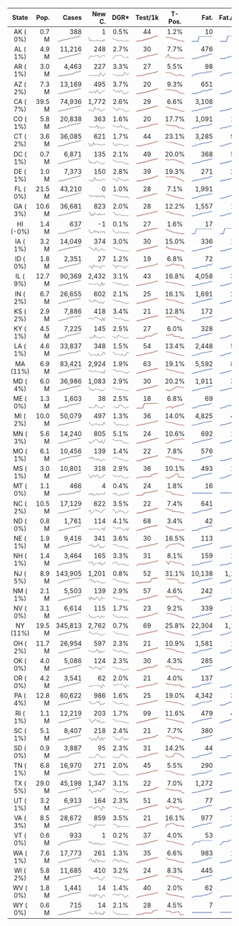 
<!-- Building Table Time:  2020-05-16T15:16:20.336386 -->


| State | Pop. | Cases | New C. | DGR* | Test/1k | T-Pos. | Fat. | Fat./1M  | CFR* |  GF* | GF-14day | Dbl.Days | CDD |  
| :---: | ---: | ---: | ---: | :---: | :---: | :---: | ---: | ---:  | :---: |  :---: | :---: | :---: | ---: |  
| AK ( 0%)  | 0.7 M  | 388 <br><img src="/assets/images/covid/sparklines/AK_img_positive_20200516_1589656580.png"> | 1 <br><img src="/assets/images/covid/sparklines/AK_img_positiveIncrease_20200516_1589656580.png"> | 0.5% <br><img src="/assets/images/covid/sparklines/AK_img_dgr_4_20200516_1589656580.png"> | 44 <br><img src="/assets/images/covid/sparklines/AK_img_total_test_per_1k_20200516_1589656580.png"> | 1.2% <br><img src="/assets/images/covid/sparklines/AK_img_test_positivity_20200516_1589656580.png"> | 10 <br><img src="/assets/images/covid/sparklines/AK_img_death_20200516_1589656580.png"> | 14 <br><img src="/assets/images/covid/sparklines/AK_img_death_20200516_1589656580.png">  | 2.6% <br><img src="/assets/images/covid/sparklines/AK_img_cfr_4_20200516_1589656581.png"> |  0.5 <br><img src="/assets/images/covid/sparklines/AK_img_gfac_4_20200516_1589656581.png"> | 14.4 <br><img src="/assets/images/covid/sparklines/AK_img_gfac_14sum_20200516_1589656581.png"> | 152 <br><img src="/assets/images/covid/sparklines/AK_img_doubling_days_20200516_1589656581.png"> | 14   |  
| AL ( 1%)  | 4.9 M  | 11,216 <br><img src="/assets/images/covid/sparklines/AL_img_positive_20200516_1589656581.png"> | 248 <br><img src="/assets/images/covid/sparklines/AL_img_positiveIncrease_20200516_1589656581.png"> | 2.7% <br><img src="/assets/images/covid/sparklines/AL_img_dgr_4_20200516_1589656582.png"> | 30 <br><img src="/assets/images/covid/sparklines/AL_img_total_test_per_1k_20200516_1589656582.png"> | 7.7% <br><img src="/assets/images/covid/sparklines/AL_img_test_positivity_20200516_1589656582.png"> | 476 <br><img src="/assets/images/covid/sparklines/AL_img_death_20200516_1589656582.png"> | 97 <br><img src="/assets/images/covid/sparklines/AL_img_death_20200516_1589656582.png">  | 4.2% <br><img src="/assets/images/covid/sparklines/AL_img_cfr_4_20200516_1589656583.png"> |  0.9 <br><img src="/assets/images/covid/sparklines/AL_img_gfac_4_20200516_1589656582.png"> | 15.2 <br><img src="/assets/images/covid/sparklines/AL_img_gfac_14sum_20200516_1589656582.png"> | 25 <br><img src="/assets/images/covid/sparklines/AL_img_doubling_days_20200516_1589656582.png"> | 1   |  
| AR ( 1%)  | 3.0 M  | 4,463 <br><img src="/assets/images/covid/sparklines/AR_img_positive_20200516_1589656583.png"> | 227 <br><img src="/assets/images/covid/sparklines/AR_img_positiveIncrease_20200516_1589656583.png"> | 3.3% <br><img src="/assets/images/covid/sparklines/AR_img_dgr_4_20200516_1589656583.png"> | 27 <br><img src="/assets/images/covid/sparklines/AR_img_total_test_per_1k_20200516_1589656583.png"> | 5.5% <br><img src="/assets/images/covid/sparklines/AR_img_test_positivity_20200516_1589656583.png"> | 98 <br><img src="/assets/images/covid/sparklines/AR_img_death_20200516_1589656583.png"> | 32 <br><img src="/assets/images/covid/sparklines/AR_img_death_20200516_1589656583.png">  | 2.3% <br><img src="/assets/images/covid/sparklines/AR_img_cfr_4_20200516_1589656584.png"> |  1.9 <br><img src="/assets/images/covid/sparklines/AR_img_gfac_4_20200516_1589656584.png"> | 13.0 <br><img src="/assets/images/covid/sparklines/AR_img_gfac_14sum_20200516_1589656584.png"> | 21 <br><img src="/assets/images/covid/sparklines/AR_img_doubling_days_20200516_1589656584.png"> | 0   |  
| AZ ( 2%)  | 7.3 M  | 13,169 <br><img src="/assets/images/covid/sparklines/AZ_img_positive_20200516_1589656584.png"> | 495 <br><img src="/assets/images/covid/sparklines/AZ_img_positiveIncrease_20200516_1589656585.png"> | 3.7% <br><img src="/assets/images/covid/sparklines/AZ_img_dgr_4_20200516_1589656585.png"> | 20 <br><img src="/assets/images/covid/sparklines/AZ_img_total_test_per_1k_20200516_1589656585.png"> | 9.3% <br><img src="/assets/images/covid/sparklines/AZ_img_test_positivity_20200516_1589656585.png"> | 651 <br><img src="/assets/images/covid/sparklines/AZ_img_death_20200516_1589656585.png"> | 89 <br><img src="/assets/images/covid/sparklines/AZ_img_death_20200516_1589656585.png">  | 4.9% <br><img src="/assets/images/covid/sparklines/AZ_img_cfr_4_20200516_1589656586.png"> |  1.1 <br><img src="/assets/images/covid/sparklines/AZ_img_gfac_4_20200516_1589656585.png"> | 15.9 <br><img src="/assets/images/covid/sparklines/AZ_img_gfac_14sum_20200516_1589656585.png"> | 19 <br><img src="/assets/images/covid/sparklines/AZ_img_doubling_days_20200516_1589656586.png"> | 1   |  
| CA ( 7%)  | 39.5 M  | 74,936 <br><img src="/assets/images/covid/sparklines/CA_img_positive_20200516_1589656586.png"> | 1,772 <br><img src="/assets/images/covid/sparklines/CA_img_positiveIncrease_20200516_1589656586.png"> | 2.6% <br><img src="/assets/images/covid/sparklines/CA_img_dgr_4_20200516_1589656586.png"> | 29 <br><img src="/assets/images/covid/sparklines/CA_img_total_test_per_1k_20200516_1589656586.png"> | 6.6% <br><img src="/assets/images/covid/sparklines/CA_img_test_positivity_20200516_1589656586.png"> | 3,108 <br><img src="/assets/images/covid/sparklines/CA_img_death_20200516_1589656587.png"> | 79 <br><img src="/assets/images/covid/sparklines/CA_img_death_20200516_1589656587.png">  | 4.1% <br><img src="/assets/images/covid/sparklines/CA_img_cfr_4_20200516_1589656587.png"> |  1.0 <br><img src="/assets/images/covid/sparklines/CA_img_gfac_4_20200516_1589656587.png"> | 14.8 <br><img src="/assets/images/covid/sparklines/CA_img_gfac_14sum_20200516_1589656587.png"> | 27 <br><img src="/assets/images/covid/sparklines/CA_img_doubling_days_20200516_1589656587.png"> | 1   |  
| CO ( 1%)  | 5.8 M  | 20,838 <br><img src="/assets/images/covid/sparklines/CO_img_positive_20200516_1589656587.png"> | 363 <br><img src="/assets/images/covid/sparklines/CO_img_positiveIncrease_20200516_1589656588.png"> | 1.6% <br><img src="/assets/images/covid/sparklines/CO_img_dgr_4_20200516_1589656588.png"> | 20 <br><img src="/assets/images/covid/sparklines/CO_img_total_test_per_1k_20200516_1589656588.png"> | 17.7% <br><img src="/assets/images/covid/sparklines/CO_img_test_positivity_20200516_1589656588.png"> | 1,091 <br><img src="/assets/images/covid/sparklines/CO_img_death_20200516_1589656588.png"> | 189 <br><img src="/assets/images/covid/sparklines/CO_img_death_20200516_1589656588.png">  | 5.1% <br><img src="/assets/images/covid/sparklines/CO_img_cfr_4_20200516_1589656589.png"> |  -0.5 <br><img src="/assets/images/covid/sparklines/CO_img_gfac_4_20200516_1589656588.png"> | 33.9 <br><img src="/assets/images/covid/sparklines/CO_img_gfac_14sum_20200516_1589656588.png"> | 43 <br><img src="/assets/images/covid/sparklines/CO_img_doubling_days_20200516_1589656589.png"> | 0   |  
| CT ( 2%)  | 3.6 M  | 36,085 <br><img src="/assets/images/covid/sparklines/CT_img_positive_20200516_1589656589.png"> | 621 <br><img src="/assets/images/covid/sparklines/CT_img_positiveIncrease_20200516_1589656589.png"> | 1.7% <br><img src="/assets/images/covid/sparklines/CT_img_dgr_4_20200516_1589656589.png"> | 44 <br><img src="/assets/images/covid/sparklines/CT_img_total_test_per_1k_20200516_1589656590.png"> | 23.1% <br><img src="/assets/images/covid/sparklines/CT_img_test_positivity_20200516_1589656590.png"> | 3,285 <br><img src="/assets/images/covid/sparklines/CT_img_death_20200516_1589656590.png"> | 921 <br><img src="/assets/images/covid/sparklines/CT_img_death_20200516_1589656590.png">  | 9.0% <br><img src="/assets/images/covid/sparklines/CT_img_cfr_4_20200516_1589656591.png"> |  1.1 <br><img src="/assets/images/covid/sparklines/CT_img_gfac_4_20200516_1589656590.png"> | 12.4 <br><img src="/assets/images/covid/sparklines/CT_img_gfac_14sum_20200516_1589656590.png"> | 42 <br><img src="/assets/images/covid/sparklines/CT_img_doubling_days_20200516_1589656590.png"> | 0   |  
| DC ( 1%)  | 0.7 M  | 6,871 <br><img src="/assets/images/covid/sparklines/DC_img_positive_20200516_1589656591.png"> | 135 <br><img src="/assets/images/covid/sparklines/DC_img_positiveIncrease_20200516_1589656591.png"> | 2.1% <br><img src="/assets/images/covid/sparklines/DC_img_dgr_4_20200516_1589656591.png"> | 49 <br><img src="/assets/images/covid/sparklines/DC_img_total_test_per_1k_20200516_1589656591.png"> | 20.0% <br><img src="/assets/images/covid/sparklines/DC_img_test_positivity_20200516_1589656591.png"> | 368 <br><img src="/assets/images/covid/sparklines/DC_img_death_20200516_1589656591.png"> | 521 <br><img src="/assets/images/covid/sparklines/DC_img_death_20200516_1589656591.png">  | 5.3% <br><img src="/assets/images/covid/sparklines/DC_img_cfr_4_20200516_1589656592.png"> |  1.1 <br><img src="/assets/images/covid/sparklines/DC_img_gfac_4_20200516_1589656591.png"> | 14.6 <br><img src="/assets/images/covid/sparklines/DC_img_gfac_14sum_20200516_1589656592.png"> | 34 <br><img src="/assets/images/covid/sparklines/DC_img_doubling_days_20200516_1589656592.png"> | 1   |  
| DE ( 1%)  | 1.0 M  | 7,373 <br><img src="/assets/images/covid/sparklines/DE_img_positive_20200516_1589656592.png"> | 150 <br><img src="/assets/images/covid/sparklines/DE_img_positiveIncrease_20200516_1589656592.png"> | 2.8% <br><img src="/assets/images/covid/sparklines/DE_img_dgr_4_20200516_1589656592.png"> | 39 <br><img src="/assets/images/covid/sparklines/DE_img_total_test_per_1k_20200516_1589656593.png"> | 19.3% <br><img src="/assets/images/covid/sparklines/DE_img_test_positivity_20200516_1589656593.png"> | 271 <br><img src="/assets/images/covid/sparklines/DE_img_death_20200516_1589656593.png"> | 278 <br><img src="/assets/images/covid/sparklines/DE_img_death_20200516_1589656593.png">  | 3.6% <br><img src="/assets/images/covid/sparklines/DE_img_cfr_4_20200516_1589656594.png"> |  1.0 <br><img src="/assets/images/covid/sparklines/DE_img_gfac_4_20200516_1589656593.png"> | 18.2 <br><img src="/assets/images/covid/sparklines/DE_img_gfac_14sum_20200516_1589656593.png"> | 25 <br><img src="/assets/images/covid/sparklines/DE_img_doubling_days_20200516_1589656593.png"> | 1   |  
| FL ( 0%)  | 21.5 M  | 43,210 <br><img src="/assets/images/covid/sparklines/FL_img_positive_20200516_1589656594.png"> | 0 <br><img src="/assets/images/covid/sparklines/FL_img_positiveIncrease_20200516_1589656594.png"> | 1.0% <br><img src="/assets/images/covid/sparklines/FL_img_dgr_4_20200516_1589656594.png"> | 28 <br><img src="/assets/images/covid/sparklines/FL_img_total_test_per_1k_20200516_1589656594.png"> | 7.1% <br><img src="/assets/images/covid/sparklines/FL_img_test_positivity_20200516_1589656594.png"> | 1,991 <br><img src="/assets/images/covid/sparklines/FL_img_death_20200516_1589656594.png"> | 93 <br><img src="/assets/images/covid/sparklines/FL_img_death_20200516_1589656594.png">  | 4.5% <br><img src="/assets/images/covid/sparklines/FL_img_cfr_4_20200516_1589656595.png"> |  0.8 <br><img src="/assets/images/covid/sparklines/FL_img_gfac_4_20200516_1589656594.png"> | 15.7 <br><img src="/assets/images/covid/sparklines/FL_img_gfac_14sum_20200516_1589656595.png"> | 70 <br><img src="/assets/images/covid/sparklines/FL_img_doubling_days_20200516_1589656595.png"> | 1   |  
| GA ( 3%)  | 10.6 M  | 36,681 <br><img src="/assets/images/covid/sparklines/GA_img_positive_20200516_1589656595.png"> | 823 <br><img src="/assets/images/covid/sparklines/GA_img_positiveIncrease_20200516_1589656595.png"> | 2.0% <br><img src="/assets/images/covid/sparklines/GA_img_dgr_4_20200516_1589656595.png"> | 28 <br><img src="/assets/images/covid/sparklines/GA_img_total_test_per_1k_20200516_1589656596.png"> | 12.2% <br><img src="/assets/images/covid/sparklines/GA_img_test_positivity_20200516_1589656596.png"> | 1,557 <br><img src="/assets/images/covid/sparklines/GA_img_death_20200516_1589656596.png"> | 147 <br><img src="/assets/images/covid/sparklines/GA_img_death_20200516_1589656596.png">  | 4.2% <br><img src="/assets/images/covid/sparklines/GA_img_cfr_4_20200516_1589656597.png"> |  1.2 <br><img src="/assets/images/covid/sparklines/GA_img_gfac_4_20200516_1589656596.png"> | 17.0 <br><img src="/assets/images/covid/sparklines/GA_img_gfac_14sum_20200516_1589656596.png"> | 35 <br><img src="/assets/images/covid/sparklines/GA_img_doubling_days_20200516_1589656596.png"> | 0   |  
| HI (-0%)  | 1.4 M  | 637 <br><img src="/assets/images/covid/sparklines/HI_img_positive_20200516_1589656597.png"> | -1 <br><img src="/assets/images/covid/sparklines/HI_img_positiveIncrease_20200516_1589656597.png"> | 0.1% <br><img src="/assets/images/covid/sparklines/HI_img_dgr_4_20200516_1589656597.png"> | 27 <br><img src="/assets/images/covid/sparklines/HI_img_total_test_per_1k_20200516_1589656597.png"> | 1.6% <br><img src="/assets/images/covid/sparklines/HI_img_test_positivity_20200516_1589656597.png"> | 17 <br><img src="/assets/images/covid/sparklines/HI_img_death_20200516_1589656597.png"> | 12 <br><img src="/assets/images/covid/sparklines/HI_img_death_20200516_1589656597.png">  | 2.7% <br><img src="/assets/images/covid/sparklines/HI_img_cfr_4_20200516_1589656598.png"> |  0.9 <br><img src="/assets/images/covid/sparklines/HI_img_gfac_4_20200516_1589656598.png"> | 17.2 <br><img src="/assets/images/covid/sparklines/HI_img_gfac_14sum_20200516_1589656598.png"> | 537 <br><img src="/assets/images/covid/sparklines/HI_img_doubling_days_20200516_1589656598.png"> | 22   |  
| IA ( 1%)  | 3.2 M  | 14,049 <br><img src="/assets/images/covid/sparklines/IA_img_positive_20200516_1589656598.png"> | 374 <br><img src="/assets/images/covid/sparklines/IA_img_positiveIncrease_20200516_1589656598.png"> | 3.0% <br><img src="/assets/images/covid/sparklines/IA_img_dgr_4_20200516_1589656599.png"> | 30 <br><img src="/assets/images/covid/sparklines/IA_img_total_test_per_1k_20200516_1589656599.png"> | 15.0% <br><img src="/assets/images/covid/sparklines/IA_img_test_positivity_20200516_1589656599.png"> | 336 <br><img src="/assets/images/covid/sparklines/IA_img_death_20200516_1589656599.png"> | 106 <br><img src="/assets/images/covid/sparklines/IA_img_death_20200516_1589656599.png">  | 2.3% <br><img src="/assets/images/covid/sparklines/IA_img_cfr_4_20200516_1589656600.png"> |  1.0 <br><img src="/assets/images/covid/sparklines/IA_img_gfac_4_20200516_1589656599.png"> | 15.2 <br><img src="/assets/images/covid/sparklines/IA_img_gfac_14sum_20200516_1589656599.png"> | 23 <br><img src="/assets/images/covid/sparklines/IA_img_doubling_days_20200516_1589656599.png"> | 1   |  
| ID ( 0%)  | 1.8 M  | 2,351 <br><img src="/assets/images/covid/sparklines/ID_img_positive_20200516_1589656600.png"> | 27 <br><img src="/assets/images/covid/sparklines/ID_img_positiveIncrease_20200516_1589656600.png"> | 1.2% <br><img src="/assets/images/covid/sparklines/ID_img_dgr_4_20200516_1589656600.png"> | 19 <br><img src="/assets/images/covid/sparklines/ID_img_total_test_per_1k_20200516_1589656600.png"> | 6.8% <br><img src="/assets/images/covid/sparklines/ID_img_test_positivity_20200516_1589656600.png"> | 72 <br><img src="/assets/images/covid/sparklines/ID_img_death_20200516_1589656600.png"> | 40 <br><img src="/assets/images/covid/sparklines/ID_img_death_20200516_1589656600.png">  | 3.0% <br><img src="/assets/images/covid/sparklines/ID_img_cfr_4_20200516_1589656601.png"> |  0.9 <br><img src="/assets/images/covid/sparklines/ID_img_gfac_4_20200516_1589656601.png"> | 11.6 <br><img src="/assets/images/covid/sparklines/ID_img_gfac_14sum_20200516_1589656601.png"> | 57 <br><img src="/assets/images/covid/sparklines/ID_img_doubling_days_20200516_1589656601.png"> | 2   |  
| IL ( 9%)  | 12.7 M  | 90,369 <br><img src="/assets/images/covid/sparklines/IL_img_positive_20200516_1589656602.png"> | 2,432 <br><img src="/assets/images/covid/sparklines/IL_img_positiveIncrease_20200516_1589656602.png"> | 3.1% <br><img src="/assets/images/covid/sparklines/IL_img_dgr_4_20200516_1589656602.png"> | 43 <br><img src="/assets/images/covid/sparklines/IL_img_total_test_per_1k_20200516_1589656602.png"> | 16.8% <br><img src="/assets/images/covid/sparklines/IL_img_test_positivity_20200516_1589656602.png"> | 4,058 <br><img src="/assets/images/covid/sparklines/IL_img_death_20200516_1589656602.png"> | 320 <br><img src="/assets/images/covid/sparklines/IL_img_death_20200516_1589656602.png">  | 4.5% <br><img src="/assets/images/covid/sparklines/IL_img_cfr_4_20200516_1589656603.png"> |  1.2 <br><img src="/assets/images/covid/sparklines/IL_img_gfac_4_20200516_1589656602.png"> | 15.5 <br><img src="/assets/images/covid/sparklines/IL_img_gfac_14sum_20200516_1589656603.png"> | 23 <br><img src="/assets/images/covid/sparklines/IL_img_doubling_days_20200516_1589656603.png"> | 1   |  
| IN ( 2%)  | 6.7 M  | 26,655 <br><img src="/assets/images/covid/sparklines/IN_img_positive_20200516_1589656603.png"> | 602 <br><img src="/assets/images/covid/sparklines/IN_img_positiveIncrease_20200516_1589656603.png"> | 2.1% <br><img src="/assets/images/covid/sparklines/IN_img_dgr_4_20200516_1589656603.png"> | 25 <br><img src="/assets/images/covid/sparklines/IN_img_total_test_per_1k_20200516_1589656603.png"> | 16.1% <br><img src="/assets/images/covid/sparklines/IN_img_test_positivity_20200516_1589656604.png"> | 1,691 <br><img src="/assets/images/covid/sparklines/IN_img_death_20200516_1589656604.png"> | 251 <br><img src="/assets/images/covid/sparklines/IN_img_death_20200516_1589656604.png">  | 6.3% <br><img src="/assets/images/covid/sparklines/IN_img_cfr_4_20200516_1589656604.png"> |  1.1 <br><img src="/assets/images/covid/sparklines/IN_img_gfac_4_20200516_1589656604.png"> | 14.2 <br><img src="/assets/images/covid/sparklines/IN_img_gfac_14sum_20200516_1589656604.png"> | 32 <br><img src="/assets/images/covid/sparklines/IN_img_doubling_days_20200516_1589656604.png"> | 0   |  
| KS ( 2%)  | 2.9 M  | 7,886 <br><img src="/assets/images/covid/sparklines/KS_img_positive_20200516_1589656604.png"> | 418 <br><img src="/assets/images/covid/sparklines/KS_img_positiveIncrease_20200516_1589656605.png"> | 3.4% <br><img src="/assets/images/covid/sparklines/KS_img_dgr_4_20200516_1589656605.png"> | 21 <br><img src="/assets/images/covid/sparklines/KS_img_total_test_per_1k_20200516_1589656605.png"> | 12.8% <br><img src="/assets/images/covid/sparklines/KS_img_test_positivity_20200516_1589656605.png"> | 172 <br><img src="/assets/images/covid/sparklines/KS_img_death_20200516_1589656605.png"> | 59 <br><img src="/assets/images/covid/sparklines/KS_img_death_20200516_1589656605.png">  | 2.2% <br><img src="/assets/images/covid/sparklines/KS_img_cfr_4_20200516_1589656606.png"> |  0.2 <br><img src="/assets/images/covid/sparklines/KS_img_gfac_4_20200516_1589656605.png"> | 12.0 <br><img src="/assets/images/covid/sparklines/KS_img_gfac_14sum_20200516_1589656605.png"> | 20 <br><img src="/assets/images/covid/sparklines/KS_img_doubling_days_20200516_1589656605.png"> | 0   |  
| KY ( 1%)  | 4.5 M  | 7,225 <br><img src="/assets/images/covid/sparklines/KY_img_positive_20200516_1589656606.png"> | 145 <br><img src="/assets/images/covid/sparklines/KY_img_positiveIncrease_20200516_1589656606.png"> | 2.5% <br><img src="/assets/images/covid/sparklines/KY_img_dgr_4_20200516_1589656606.png"> | 27 <br><img src="/assets/images/covid/sparklines/KY_img_total_test_per_1k_20200516_1589656606.png"> | 6.0% <br><img src="/assets/images/covid/sparklines/KY_img_test_positivity_20200516_1589656606.png"> | 328 <br><img src="/assets/images/covid/sparklines/KY_img_death_20200516_1589656606.png"> | 73 <br><img src="/assets/images/covid/sparklines/KY_img_death_20200516_1589656606.png">  | 4.6% <br><img src="/assets/images/covid/sparklines/KY_img_cfr_4_20200516_1589656607.png"> |  0.8 <br><img src="/assets/images/covid/sparklines/KY_img_gfac_4_20200516_1589656607.png"> | 15.3 <br><img src="/assets/images/covid/sparklines/KY_img_gfac_14sum_20200516_1589656607.png"> | 27 <br><img src="/assets/images/covid/sparklines/KY_img_doubling_days_20200516_1589656607.png"> | 1   |  
| LA ( 1%)  | 4.6 M  | 33,837 <br><img src="/assets/images/covid/sparklines/LA_img_positive_20200516_1589656607.png"> | 348 <br><img src="/assets/images/covid/sparklines/LA_img_positiveIncrease_20200516_1589656607.png"> | 1.5% <br><img src="/assets/images/covid/sparklines/LA_img_dgr_4_20200516_1589656608.png"> | 54 <br><img src="/assets/images/covid/sparklines/LA_img_total_test_per_1k_20200516_1589656608.png"> | 13.4% <br><img src="/assets/images/covid/sparklines/LA_img_test_positivity_20200516_1589656608.png"> | 2,448 <br><img src="/assets/images/covid/sparklines/LA_img_death_20200516_1589656608.png"> | 527 <br><img src="/assets/images/covid/sparklines/LA_img_death_20200516_1589656608.png">  | 7.2% <br><img src="/assets/images/covid/sparklines/LA_img_cfr_4_20200516_1589656609.png"> |  1.1 <br><img src="/assets/images/covid/sparklines/LA_img_gfac_4_20200516_1589656608.png"> | 16.7 <br><img src="/assets/images/covid/sparklines/LA_img_gfac_14sum_20200516_1589656608.png"> | 47 <br><img src="/assets/images/covid/sparklines/LA_img_doubling_days_20200516_1589656608.png"> | 1   |  
| MA (11%)  | 6.9 M  | 83,421 <br><img src="/assets/images/covid/sparklines/MA_img_positive_20200516_1589656609.png"> | 2,924 <br><img src="/assets/images/covid/sparklines/MA_img_positiveIncrease_20200516_1589656609.png"> | 1.9% <br><img src="/assets/images/covid/sparklines/MA_img_dgr_4_20200516_1589656609.png"> | 63 <br><img src="/assets/images/covid/sparklines/MA_img_total_test_per_1k_20200516_1589656609.png"> | 19.1% <br><img src="/assets/images/covid/sparklines/MA_img_test_positivity_20200516_1589656609.png"> | 5,592 <br><img src="/assets/images/covid/sparklines/MA_img_death_20200516_1589656609.png"> | 805 <br><img src="/assets/images/covid/sparklines/MA_img_death_20200516_1589656609.png">  | 6.6% <br><img src="/assets/images/covid/sparklines/MA_img_cfr_4_20200516_1589656610.png"> |  0.7 <br><img src="/assets/images/covid/sparklines/MA_img_gfac_4_20200516_1589656610.png"> | 13.1 <br><img src="/assets/images/covid/sparklines/MA_img_gfac_14sum_20200516_1589656610.png"> | 36 <br><img src="/assets/images/covid/sparklines/MA_img_doubling_days_20200516_1589656610.png"> | 0   |  
| MD ( 4%)  | 6.0 M  | 36,986 <br><img src="/assets/images/covid/sparklines/MD_img_positive_20200516_1589656610.png"> | 1,083 <br><img src="/assets/images/covid/sparklines/MD_img_positiveIncrease_20200516_1589656610.png"> | 2.9% <br><img src="/assets/images/covid/sparklines/MD_img_dgr_4_20200516_1589656611.png"> | 30 <br><img src="/assets/images/covid/sparklines/MD_img_total_test_per_1k_20200516_1589656611.png"> | 20.2% <br><img src="/assets/images/covid/sparklines/MD_img_test_positivity_20200516_1589656611.png"> | 1,911 <br><img src="/assets/images/covid/sparklines/MD_img_death_20200516_1589656611.png"> | 316 <br><img src="/assets/images/covid/sparklines/MD_img_death_20200516_1589656611.png">  | 5.2% <br><img src="/assets/images/covid/sparklines/MD_img_cfr_4_20200516_1589656612.png"> |  1.1 <br><img src="/assets/images/covid/sparklines/MD_img_gfac_4_20200516_1589656611.png"> | 14.4 <br><img src="/assets/images/covid/sparklines/MD_img_gfac_14sum_20200516_1589656611.png"> | 24 <br><img src="/assets/images/covid/sparklines/MD_img_doubling_days_20200516_1589656611.png"> | 1   |  
| ME ( 0%)  | 1.3 M  | 1,603 <br><img src="/assets/images/covid/sparklines/ME_img_positive_20200516_1589656612.png"> | 38 <br><img src="/assets/images/covid/sparklines/ME_img_positiveIncrease_20200516_1589656612.png"> | 2.5% <br><img src="/assets/images/covid/sparklines/ME_img_dgr_4_20200516_1589656612.png"> | 18 <br><img src="/assets/images/covid/sparklines/ME_img_total_test_per_1k_20200516_1589656612.png"> | 6.8% <br><img src="/assets/images/covid/sparklines/ME_img_test_positivity_20200516_1589656612.png"> | 69 <br><img src="/assets/images/covid/sparklines/ME_img_death_20200516_1589656612.png"> | 51 <br><img src="/assets/images/covid/sparklines/ME_img_death_20200516_1589656612.png">  | 4.4% <br><img src="/assets/images/covid/sparklines/ME_img_cfr_4_20200516_1589656613.png"> |  1.2 <br><img src="/assets/images/covid/sparklines/ME_img_gfac_4_20200516_1589656612.png"> | 16.4 <br><img src="/assets/images/covid/sparklines/ME_img_gfac_14sum_20200516_1589656613.png"> | 27 <br><img src="/assets/images/covid/sparklines/ME_img_doubling_days_20200516_1589656613.png"> | 1   |  
| MI ( 2%)  | 10.0 M  | 50,079 <br><img src="/assets/images/covid/sparklines/MI_img_positive_20200516_1589656613.png"> | 497 <br><img src="/assets/images/covid/sparklines/MI_img_positiveIncrease_20200516_1589656613.png"> | 1.3% <br><img src="/assets/images/covid/sparklines/MI_img_dgr_4_20200516_1589656613.png"> | 36 <br><img src="/assets/images/covid/sparklines/MI_img_total_test_per_1k_20200516_1589656614.png"> | 14.0% <br><img src="/assets/images/covid/sparklines/MI_img_test_positivity_20200516_1589656614.png"> | 4,825 <br><img src="/assets/images/covid/sparklines/MI_img_death_20200516_1589656614.png"> | 483 <br><img src="/assets/images/covid/sparklines/MI_img_death_20200516_1589656614.png">  | 9.7% <br><img src="/assets/images/covid/sparklines/MI_img_cfr_4_20200516_1589656614.png"> |  1.3 <br><img src="/assets/images/covid/sparklines/MI_img_gfac_4_20200516_1589656614.png"> | 15.5 <br><img src="/assets/images/covid/sparklines/MI_img_gfac_14sum_20200516_1589656614.png"> | 53 <br><img src="/assets/images/covid/sparklines/MI_img_doubling_days_20200516_1589656614.png"> | 1   |  
| MN ( 3%)  | 5.6 M  | 14,240 <br><img src="/assets/images/covid/sparklines/MN_img_positive_20200516_1589656615.png"> | 805 <br><img src="/assets/images/covid/sparklines/MN_img_positiveIncrease_20200516_1589656615.png"> | 5.1% <br><img src="/assets/images/covid/sparklines/MN_img_dgr_4_20200516_1589656615.png"> | 24 <br><img src="/assets/images/covid/sparklines/MN_img_total_test_per_1k_20200516_1589656615.png"> | 10.6% <br><img src="/assets/images/covid/sparklines/MN_img_test_positivity_20200516_1589656615.png"> | 692 <br><img src="/assets/images/covid/sparklines/MN_img_death_20200516_1589656615.png"> | 123 <br><img src="/assets/images/covid/sparklines/MN_img_death_20200516_1589656615.png">  | 4.9% <br><img src="/assets/images/covid/sparklines/MN_img_cfr_4_20200516_1589656616.png"> |  1.2 <br><img src="/assets/images/covid/sparklines/MN_img_gfac_4_20200516_1589656615.png"> | 14.7 <br><img src="/assets/images/covid/sparklines/MN_img_gfac_14sum_20200516_1589656616.png"> | 14 <br><img src="/assets/images/covid/sparklines/MN_img_doubling_days_20200516_1589656616.png"> | 0   |  
| MO ( 1%)  | 6.1 M  | 10,456 <br><img src="/assets/images/covid/sparklines/MO_img_positive_20200516_1589656616.png"> | 139 <br><img src="/assets/images/covid/sparklines/MO_img_positiveIncrease_20200516_1589656617.png"> | 1.4% <br><img src="/assets/images/covid/sparklines/MO_img_dgr_4_20200516_1589656617.png"> | 22 <br><img src="/assets/images/covid/sparklines/MO_img_total_test_per_1k_20200516_1589656617.png"> | 7.8% <br><img src="/assets/images/covid/sparklines/MO_img_test_positivity_20200516_1589656617.png"> | 576 <br><img src="/assets/images/covid/sparklines/MO_img_death_20200516_1589656617.png"> | 94 <br><img src="/assets/images/covid/sparklines/MO_img_death_20200516_1589656617.png">  | 5.4% <br><img src="/assets/images/covid/sparklines/MO_img_cfr_4_20200516_1589656618.png"> |  1.1 <br><img src="/assets/images/covid/sparklines/MO_img_gfac_4_20200516_1589656617.png"> | 14.9 <br><img src="/assets/images/covid/sparklines/MO_img_gfac_14sum_20200516_1589656618.png"> | 49 <br><img src="/assets/images/covid/sparklines/MO_img_doubling_days_20200516_1589656618.png"> | 1   |  
| MS ( 1%)  | 3.0 M  | 10,801 <br><img src="/assets/images/covid/sparklines/MS_img_positive_20200516_1589656618.png"> | 318 <br><img src="/assets/images/covid/sparklines/MS_img_positiveIncrease_20200516_1589656618.png"> | 2.9% <br><img src="/assets/images/covid/sparklines/MS_img_dgr_4_20200516_1589656618.png"> | 36 <br><img src="/assets/images/covid/sparklines/MS_img_total_test_per_1k_20200516_1589656618.png"> | 10.1% <br><img src="/assets/images/covid/sparklines/MS_img_test_positivity_20200516_1589656619.png"> | 493 <br><img src="/assets/images/covid/sparklines/MS_img_death_20200516_1589656619.png"> | 166 <br><img src="/assets/images/covid/sparklines/MS_img_death_20200516_1589656619.png">  | 4.6% <br><img src="/assets/images/covid/sparklines/MS_img_cfr_4_20200516_1589656619.png"> |  1.2 <br><img src="/assets/images/covid/sparklines/MS_img_gfac_4_20200516_1589656619.png"> | 16.2 <br><img src="/assets/images/covid/sparklines/MS_img_gfac_14sum_20200516_1589656619.png"> | 24 <br><img src="/assets/images/covid/sparklines/MS_img_doubling_days_20200516_1589656619.png"> | 1   |  
| MT ( 0%)  | 1.1 M  | 466 <br><img src="/assets/images/covid/sparklines/MT_img_positive_20200516_1589656619.png"> | 4 <br><img src="/assets/images/covid/sparklines/MT_img_positiveIncrease_20200516_1589656620.png"> | 0.4% <br><img src="/assets/images/covid/sparklines/MT_img_dgr_4_20200516_1589656620.png"> | 24 <br><img src="/assets/images/covid/sparklines/MT_img_total_test_per_1k_20200516_1589656620.png"> | 1.8% <br><img src="/assets/images/covid/sparklines/MT_img_test_positivity_20200516_1589656620.png"> | 16 <br><img src="/assets/images/covid/sparklines/MT_img_death_20200516_1589656620.png"> | 15 <br><img src="/assets/images/covid/sparklines/MT_img_death_20200516_1589656620.png">  | 3.5% <br><img src="/assets/images/covid/sparklines/MT_img_cfr_4_20200516_1589656621.png"> |  0.5 <br><img src="/assets/images/covid/sparklines/MT_img_gfac_4_20200516_1589656620.png"> | 3.5 <br><img src="/assets/images/covid/sparklines/MT_img_gfac_14sum_20200516_1589656620.png"> | 160 <br><img src="/assets/images/covid/sparklines/MT_img_doubling_days_20200516_1589656621.png"> | 26   |  
| NC ( 2%)  | 10.5 M  | 17,129 <br><img src="/assets/images/covid/sparklines/NC_img_positive_20200516_1589656621.png"> | 622 <br><img src="/assets/images/covid/sparklines/NC_img_positiveIncrease_20200516_1589656621.png"> | 3.5% <br><img src="/assets/images/covid/sparklines/NC_img_dgr_4_20200516_1589656621.png"> | 22 <br><img src="/assets/images/covid/sparklines/NC_img_total_test_per_1k_20200516_1589656621.png"> | 7.4% <br><img src="/assets/images/covid/sparklines/NC_img_test_positivity_20200516_1589656621.png"> | 641 <br><img src="/assets/images/covid/sparklines/NC_img_death_20200516_1589656621.png"> | 61 <br><img src="/assets/images/covid/sparklines/NC_img_death_20200516_1589656621.png">  | 3.7% <br><img src="/assets/images/covid/sparklines/NC_img_cfr_4_20200516_1589656622.png"> |  1.1 <br><img src="/assets/images/covid/sparklines/NC_img_gfac_4_20200516_1589656622.png"> | 15.7 <br><img src="/assets/images/covid/sparklines/NC_img_gfac_14sum_20200516_1589656622.png"> | 20 <br><img src="/assets/images/covid/sparklines/NC_img_doubling_days_20200516_1589656622.png"> | 1   |  
| ND ( 0%)  | 0.8 M  | 1,761 <br><img src="/assets/images/covid/sparklines/ND_img_positive_20200516_1589656622.png"> | 114 <br><img src="/assets/images/covid/sparklines/ND_img_positiveIncrease_20200516_1589656622.png"> | 4.1% <br><img src="/assets/images/covid/sparklines/ND_img_dgr_4_20200516_1589656622.png"> | 68 <br><img src="/assets/images/covid/sparklines/ND_img_total_test_per_1k_20200516_1589656623.png"> | 3.4% <br><img src="/assets/images/covid/sparklines/ND_img_test_positivity_20200516_1589656623.png"> | 42 <br><img src="/assets/images/covid/sparklines/ND_img_death_20200516_1589656623.png"> | 55 <br><img src="/assets/images/covid/sparklines/ND_img_death_20200516_1589656623.png">  | 2.4% <br><img src="/assets/images/covid/sparklines/ND_img_cfr_4_20200516_1589656623.png"> |  0.8 <br><img src="/assets/images/covid/sparklines/ND_img_gfac_4_20200516_1589656623.png"> | 14.3 <br><img src="/assets/images/covid/sparklines/ND_img_gfac_14sum_20200516_1589656623.png"> | 17 <br><img src="/assets/images/covid/sparklines/ND_img_doubling_days_20200516_1589656623.png"> | 0   |  
| NE ( 1%)  | 1.9 M  | 9,416 <br><img src="/assets/images/covid/sparklines/NE_img_positive_20200516_1589656624.png"> | 341 <br><img src="/assets/images/covid/sparklines/NE_img_positiveIncrease_20200516_1589656624.png"> | 3.6% <br><img src="/assets/images/covid/sparklines/NE_img_dgr_4_20200516_1589656624.png"> | 30 <br><img src="/assets/images/covid/sparklines/NE_img_total_test_per_1k_20200516_1589656624.png"> | 16.5% <br><img src="/assets/images/covid/sparklines/NE_img_test_positivity_20200516_1589656624.png"> | 113 <br><img src="/assets/images/covid/sparklines/NE_img_death_20200516_1589656624.png"> | 58 <br><img src="/assets/images/covid/sparklines/NE_img_death_20200516_1589656624.png">  | 1.2% <br><img src="/assets/images/covid/sparklines/NE_img_cfr_4_20200516_1589656625.png"> |  1.6 <br><img src="/assets/images/covid/sparklines/NE_img_gfac_4_20200516_1589656624.png"> | 25.8 <br><img src="/assets/images/covid/sparklines/NE_img_gfac_14sum_20200516_1589656624.png"> | 19 <br><img src="/assets/images/covid/sparklines/NE_img_doubling_days_20200516_1589656625.png"> | 1   |  
| NH ( 1%)  | 1.4 M  | 3,464 <br><img src="/assets/images/covid/sparklines/NH_img_positive_20200516_1589656625.png"> | 165 <br><img src="/assets/images/covid/sparklines/NH_img_positiveIncrease_20200516_1589656625.png"> | 3.3% <br><img src="/assets/images/covid/sparklines/NH_img_dgr_4_20200516_1589656625.png"> | 31 <br><img src="/assets/images/covid/sparklines/NH_img_total_test_per_1k_20200516_1589656625.png"> | 8.1% <br><img src="/assets/images/covid/sparklines/NH_img_test_positivity_20200516_1589656625.png"> | 159 <br><img src="/assets/images/covid/sparklines/NH_img_death_20200516_1589656626.png"> | 117 <br><img src="/assets/images/covid/sparklines/NH_img_death_20200516_1589656626.png">  | 4.5% <br><img src="/assets/images/covid/sparklines/NH_img_cfr_4_20200516_1589656626.png"> |  1.7 <br><img src="/assets/images/covid/sparklines/NH_img_gfac_4_20200516_1589656626.png"> | 16.2 <br><img src="/assets/images/covid/sparklines/NH_img_gfac_14sum_20200516_1589656626.png"> | 21 <br><img src="/assets/images/covid/sparklines/NH_img_doubling_days_20200516_1589656626.png"> | 0   |  
| NJ ( 5%)  | 8.9 M  | 143,905 <br><img src="/assets/images/covid/sparklines/NJ_img_positive_20200516_1589656626.png"> | 1,201 <br><img src="/assets/images/covid/sparklines/NJ_img_positiveIncrease_20200516_1589656627.png"> | 0.8% <br><img src="/assets/images/covid/sparklines/NJ_img_dgr_4_20200516_1589656627.png"> | 52 <br><img src="/assets/images/covid/sparklines/NJ_img_total_test_per_1k_20200516_1589656627.png"> | 31.1% <br><img src="/assets/images/covid/sparklines/NJ_img_test_positivity_20200516_1589656627.png"> | 10,138 <br><img src="/assets/images/covid/sparklines/NJ_img_death_20200516_1589656627.png"> | 1,141 <br><img src="/assets/images/covid/sparklines/NJ_img_death_20200516_1589656627.png">  | 6.9% <br><img src="/assets/images/covid/sparklines/NJ_img_cfr_4_20200516_1589656628.png"> |  1.1 <br><img src="/assets/images/covid/sparklines/NJ_img_gfac_4_20200516_1589656627.png"> | 13.9 <br><img src="/assets/images/covid/sparklines/NJ_img_gfac_14sum_20200516_1589656627.png"> | 85 <br><img src="/assets/images/covid/sparklines/NJ_img_doubling_days_20200516_1589656628.png"> | 0   |  
| NM ( 1%)  | 2.1 M  | 5,503 <br><img src="/assets/images/covid/sparklines/NM_img_positive_20200516_1589656628.png"> | 139 <br><img src="/assets/images/covid/sparklines/NM_img_positiveIncrease_20200516_1589656628.png"> | 2.9% <br><img src="/assets/images/covid/sparklines/NM_img_dgr_4_20200516_1589656628.png"> | 57 <br><img src="/assets/images/covid/sparklines/NM_img_total_test_per_1k_20200516_1589656628.png"> | 4.6% <br><img src="/assets/images/covid/sparklines/NM_img_test_positivity_20200516_1589656628.png"> | 242 <br><img src="/assets/images/covid/sparklines/NM_img_death_20200516_1589656629.png"> | 115 <br><img src="/assets/images/covid/sparklines/NM_img_death_20200516_1589656629.png">  | 4.3% <br><img src="/assets/images/covid/sparklines/NM_img_cfr_4_20200516_1589656629.png"> |  1.0 <br><img src="/assets/images/covid/sparklines/NM_img_gfac_4_20200516_1589656629.png"> | 15.6 <br><img src="/assets/images/covid/sparklines/NM_img_gfac_14sum_20200516_1589656629.png"> | 24 <br><img src="/assets/images/covid/sparklines/NM_img_doubling_days_20200516_1589656629.png"> | 1   |  
| NV ( 0%)  | 3.1 M  | 6,614 <br><img src="/assets/images/covid/sparklines/NV_img_positive_20200516_1589656629.png"> | 115 <br><img src="/assets/images/covid/sparklines/NV_img_positiveIncrease_20200516_1589656630.png"> | 1.7% <br><img src="/assets/images/covid/sparklines/NV_img_dgr_4_20200516_1589656630.png"> | 23 <br><img src="/assets/images/covid/sparklines/NV_img_total_test_per_1k_20200516_1589656630.png"> | 9.2% <br><img src="/assets/images/covid/sparklines/NV_img_test_positivity_20200516_1589656630.png"> | 339 <br><img src="/assets/images/covid/sparklines/NV_img_death_20200516_1589656630.png"> | 110 <br><img src="/assets/images/covid/sparklines/NV_img_death_20200516_1589656630.png">  | 5.1% <br><img src="/assets/images/covid/sparklines/NV_img_cfr_4_20200516_1589656631.png"> |  1.2 <br><img src="/assets/images/covid/sparklines/NV_img_gfac_4_20200516_1589656630.png"> | 16.0 <br><img src="/assets/images/covid/sparklines/NV_img_gfac_14sum_20200516_1589656630.png"> | 41 <br><img src="/assets/images/covid/sparklines/NV_img_doubling_days_20200516_1589656631.png"> | 0   |  
| NY (11%)  | 19.5 M  | 345,813 <br><img src="/assets/images/covid/sparklines/NY_img_positive_20200516_1589656631.png"> | 2,762 <br><img src="/assets/images/covid/sparklines/NY_img_positiveIncrease_20200516_1589656631.png"> | 0.7% <br><img src="/assets/images/covid/sparklines/NY_img_dgr_4_20200516_1589656631.png"> | 69 <br><img src="/assets/images/covid/sparklines/NY_img_total_test_per_1k_20200516_1589656631.png"> | 25.8% <br><img src="/assets/images/covid/sparklines/NY_img_test_positivity_20200516_1589656631.png"> | 22,304 <br><img src="/assets/images/covid/sparklines/NY_img_death_20200516_1589656631.png"> | 1,147 <br><img src="/assets/images/covid/sparklines/NY_img_death_20200516_1589656631.png">  | 6.4% <br><img src="/assets/images/covid/sparklines/NY_img_cfr_4_20200516_1589656632.png"> |  1.1 <br><img src="/assets/images/covid/sparklines/NY_img_gfac_4_20200516_1589656632.png"> | 13.8 <br><img src="/assets/images/covid/sparklines/NY_img_gfac_14sum_20200516_1589656632.png"> | 98 <br><img src="/assets/images/covid/sparklines/NY_img_doubling_days_20200516_1589656632.png"> | 0   |  
| OH ( 2%)  | 11.7 M  | 26,954 <br><img src="/assets/images/covid/sparklines/OH_img_positive_20200516_1589656632.png"> | 597 <br><img src="/assets/images/covid/sparklines/OH_img_positiveIncrease_20200516_1589656632.png"> | 2.3% <br><img src="/assets/images/covid/sparklines/OH_img_dgr_4_20200516_1589656633.png"> | 21 <br><img src="/assets/images/covid/sparklines/OH_img_total_test_per_1k_20200516_1589656633.png"> | 10.9% <br><img src="/assets/images/covid/sparklines/OH_img_test_positivity_20200516_1589656633.png"> | 1,581 <br><img src="/assets/images/covid/sparklines/OH_img_death_20200516_1589656633.png"> | 135 <br><img src="/assets/images/covid/sparklines/OH_img_death_20200516_1589656633.png">  | 5.8% <br><img src="/assets/images/covid/sparklines/OH_img_cfr_4_20200516_1589656634.png"> |  1.1 <br><img src="/assets/images/covid/sparklines/OH_img_gfac_4_20200516_1589656633.png"> | 14.2 <br><img src="/assets/images/covid/sparklines/OH_img_gfac_14sum_20200516_1589656633.png"> | 30 <br><img src="/assets/images/covid/sparklines/OH_img_doubling_days_20200516_1589656633.png"> | 1   |  
| OK ( 0%)  | 4.0 M  | 5,086 <br><img src="/assets/images/covid/sparklines/OK_img_positive_20200516_1589656634.png"> | 124 <br><img src="/assets/images/covid/sparklines/OK_img_positiveIncrease_20200516_1589656634.png"> | 2.3% <br><img src="/assets/images/covid/sparklines/OK_img_dgr_4_20200516_1589656634.png"> | 30 <br><img src="/assets/images/covid/sparklines/OK_img_total_test_per_1k_20200516_1589656635.png"> | 4.3% <br><img src="/assets/images/covid/sparklines/OK_img_test_positivity_20200516_1589656635.png"> | 285 <br><img src="/assets/images/covid/sparklines/OK_img_death_20200516_1589656635.png"> | 72 <br><img src="/assets/images/covid/sparklines/OK_img_death_20200516_1589656635.png">  | 5.7% <br><img src="/assets/images/covid/sparklines/OK_img_cfr_4_20200516_1589656636.png"> |  1.3 <br><img src="/assets/images/covid/sparklines/OK_img_gfac_4_20200516_1589656635.png"> | 17.7 <br><img src="/assets/images/covid/sparklines/OK_img_gfac_14sum_20200516_1589656635.png"> | 30 <br><img src="/assets/images/covid/sparklines/OK_img_doubling_days_20200516_1589656635.png"> | 0   |  
| OR ( 0%)  | 4.2 M  | 3,541 <br><img src="/assets/images/covid/sparklines/OR_img_positive_20200516_1589656636.png"> | 62 <br><img src="/assets/images/covid/sparklines/OR_img_positiveIncrease_20200516_1589656636.png"> | 2.0% <br><img src="/assets/images/covid/sparklines/OR_img_dgr_4_20200516_1589656636.png"> | 21 <br><img src="/assets/images/covid/sparklines/OR_img_total_test_per_1k_20200516_1589656636.png"> | 4.0% <br><img src="/assets/images/covid/sparklines/OR_img_test_positivity_20200516_1589656636.png"> | 137 <br><img src="/assets/images/covid/sparklines/OR_img_death_20200516_1589656637.png"> | 32 <br><img src="/assets/images/covid/sparklines/OR_img_death_20200516_1589656637.png">  | 3.9% <br><img src="/assets/images/covid/sparklines/OR_img_cfr_4_20200516_1589656637.png"> |  0.7 <br><img src="/assets/images/covid/sparklines/OR_img_gfac_4_20200516_1589656637.png"> | 12.4 <br><img src="/assets/images/covid/sparklines/OR_img_gfac_14sum_20200516_1589656637.png"> | 34 <br><img src="/assets/images/covid/sparklines/OR_img_doubling_days_20200516_1589656637.png"> | 2   |  
| PA ( 4%)  | 12.8 M  | 60,622 <br><img src="/assets/images/covid/sparklines/PA_img_positive_20200516_1589656637.png"> | 986 <br><img src="/assets/images/covid/sparklines/PA_img_positiveIncrease_20200516_1589656638.png"> | 1.6% <br><img src="/assets/images/covid/sparklines/PA_img_dgr_4_20200516_1589656638.png"> | 25 <br><img src="/assets/images/covid/sparklines/PA_img_total_test_per_1k_20200516_1589656638.png"> | 19.0% <br><img src="/assets/images/covid/sparklines/PA_img_test_positivity_20200516_1589656638.png"> | 4,342 <br><img src="/assets/images/covid/sparklines/PA_img_death_20200516_1589656638.png"> | 339 <br><img src="/assets/images/covid/sparklines/PA_img_death_20200516_1589656638.png">  | 6.9% <br><img src="/assets/images/covid/sparklines/PA_img_cfr_4_20200516_1589656639.png"> |  1.1 <br><img src="/assets/images/covid/sparklines/PA_img_gfac_4_20200516_1589656638.png"> | 14.3 <br><img src="/assets/images/covid/sparklines/PA_img_gfac_14sum_20200516_1589656638.png"> | 44 <br><img src="/assets/images/covid/sparklines/PA_img_doubling_days_20200516_1589656639.png"> | 0   |  
| RI ( 1%)  | 1.1 M  | 12,219 <br><img src="/assets/images/covid/sparklines/RI_img_positive_20200516_1589656639.png"> | 203 <br><img src="/assets/images/covid/sparklines/RI_img_positiveIncrease_20200516_1589656639.png"> | 1.7% <br><img src="/assets/images/covid/sparklines/RI_img_dgr_4_20200516_1589656639.png"> | 99 <br><img src="/assets/images/covid/sparklines/RI_img_total_test_per_1k_20200516_1589656639.png"> | 11.6% <br><img src="/assets/images/covid/sparklines/RI_img_test_positivity_20200516_1589656639.png"> | 479 <br><img src="/assets/images/covid/sparklines/RI_img_death_20200516_1589656639.png"> | 452 <br><img src="/assets/images/covid/sparklines/RI_img_death_20200516_1589656639.png">  | 3.9% <br><img src="/assets/images/covid/sparklines/RI_img_cfr_4_20200516_1589656640.png"> |  1.0 <br><img src="/assets/images/covid/sparklines/RI_img_gfac_4_20200516_1589656640.png"> | 14.0 <br><img src="/assets/images/covid/sparklines/RI_img_gfac_14sum_20200516_1589656640.png"> | 40 <br><img src="/assets/images/covid/sparklines/RI_img_doubling_days_20200516_1589656640.png"> | 0   |  
| SC ( 1%)  | 5.1 M  | 8,407 <br><img src="/assets/images/covid/sparklines/SC_img_positive_20200516_1589656640.png"> | 218 <br><img src="/assets/images/covid/sparklines/SC_img_positiveIncrease_20200516_1589656640.png"> | 2.4% <br><img src="/assets/images/covid/sparklines/SC_img_dgr_4_20200516_1589656641.png"> | 21 <br><img src="/assets/images/covid/sparklines/SC_img_total_test_per_1k_20200516_1589656641.png"> | 7.7% <br><img src="/assets/images/covid/sparklines/SC_img_test_positivity_20200516_1589656641.png"> | 380 <br><img src="/assets/images/covid/sparklines/SC_img_death_20200516_1589656641.png"> | 74 <br><img src="/assets/images/covid/sparklines/SC_img_death_20200516_1589656641.png">  | 4.5% <br><img src="/assets/images/covid/sparklines/SC_img_cfr_4_20200516_1589656642.png"> |  0.6 <br><img src="/assets/images/covid/sparklines/SC_img_gfac_4_20200516_1589656641.png"> | 9.2 <br><img src="/assets/images/covid/sparklines/SC_img_gfac_14sum_20200516_1589656641.png"> | 29 <br><img src="/assets/images/covid/sparklines/SC_img_doubling_days_20200516_1589656641.png"> | 1   |  
| SD ( 0%)  | 0.9 M  | 3,887 <br><img src="/assets/images/covid/sparklines/SD_img_positive_20200516_1589656642.png"> | 95 <br><img src="/assets/images/covid/sparklines/SD_img_positiveIncrease_20200516_1589656642.png"> | 2.3% <br><img src="/assets/images/covid/sparklines/SD_img_dgr_4_20200516_1589656642.png"> | 31 <br><img src="/assets/images/covid/sparklines/SD_img_total_test_per_1k_20200516_1589656642.png"> | 14.2% <br><img src="/assets/images/covid/sparklines/SD_img_test_positivity_20200516_1589656642.png"> | 44 <br><img src="/assets/images/covid/sparklines/SD_img_death_20200516_1589656642.png"> | 50 <br><img src="/assets/images/covid/sparklines/SD_img_death_20200516_1589656642.png">  | 1.1% <br><img src="/assets/images/covid/sparklines/SD_img_cfr_4_20200516_1589656643.png"> |  1.2 <br><img src="/assets/images/covid/sparklines/SD_img_gfac_4_20200516_1589656642.png"> | 15.5 <br><img src="/assets/images/covid/sparklines/SD_img_gfac_14sum_20200516_1589656643.png"> | 30 <br><img src="/assets/images/covid/sparklines/SD_img_doubling_days_20200516_1589656643.png"> | 0   |  
| TN ( 1%)  | 6.8 M  | 16,970 <br><img src="/assets/images/covid/sparklines/TN_img_positive_20200516_1589656643.png"> | 271 <br><img src="/assets/images/covid/sparklines/TN_img_positiveIncrease_20200516_1589656643.png"> | 2.0% <br><img src="/assets/images/covid/sparklines/TN_img_dgr_4_20200516_1589656643.png"> | 45 <br><img src="/assets/images/covid/sparklines/TN_img_total_test_per_1k_20200516_1589656644.png"> | 5.5% <br><img src="/assets/images/covid/sparklines/TN_img_test_positivity_20200516_1589656644.png"> | 290 <br><img src="/assets/images/covid/sparklines/TN_img_death_20200516_1589656644.png"> | 42 <br><img src="/assets/images/covid/sparklines/TN_img_death_20200516_1589656644.png">  | 1.7% <br><img src="/assets/images/covid/sparklines/TN_img_cfr_4_20200516_1589656645.png"> |  1.0 <br><img src="/assets/images/covid/sparklines/TN_img_gfac_4_20200516_1589656644.png"> | 16.6 <br><img src="/assets/images/covid/sparklines/TN_img_gfac_14sum_20200516_1589656644.png"> | 34 <br><img src="/assets/images/covid/sparklines/TN_img_doubling_days_20200516_1589656644.png"> | 1   |  
| TX ( 5%)  | 29.0 M  | 45,198 <br><img src="/assets/images/covid/sparklines/TX_img_positive_20200516_1589656645.png"> | 1,347 <br><img src="/assets/images/covid/sparklines/TX_img_positiveIncrease_20200516_1589656645.png"> | 3.1% <br><img src="/assets/images/covid/sparklines/TX_img_dgr_4_20200516_1589656645.png"> | 22 <br><img src="/assets/images/covid/sparklines/TX_img_total_test_per_1k_20200516_1589656645.png"> | 7.0% <br><img src="/assets/images/covid/sparklines/TX_img_test_positivity_20200516_1589656645.png"> | 1,272 <br><img src="/assets/images/covid/sparklines/TX_img_death_20200516_1589656645.png"> | 44 <br><img src="/assets/images/covid/sparklines/TX_img_death_20200516_1589656645.png">  | 2.8% <br><img src="/assets/images/covid/sparklines/TX_img_cfr_4_20200516_1589656646.png"> |  1.0 <br><img src="/assets/images/covid/sparklines/TX_img_gfac_4_20200516_1589656645.png"> | 14.5 <br><img src="/assets/images/covid/sparklines/TX_img_gfac_14sum_20200516_1589656646.png"> | 22 <br><img src="/assets/images/covid/sparklines/TX_img_doubling_days_20200516_1589656646.png"> | 1   |  
| UT ( 1%)  | 3.2 M  | 6,913 <br><img src="/assets/images/covid/sparklines/UT_img_positive_20200516_1589656646.png"> | 164 <br><img src="/assets/images/covid/sparklines/UT_img_positiveIncrease_20200516_1589656646.png"> | 2.3% <br><img src="/assets/images/covid/sparklines/UT_img_dgr_4_20200516_1589656646.png"> | 51 <br><img src="/assets/images/covid/sparklines/UT_img_total_test_per_1k_20200516_1589656647.png"> | 4.2% <br><img src="/assets/images/covid/sparklines/UT_img_test_positivity_20200516_1589656647.png"> | 77 <br><img src="/assets/images/covid/sparklines/UT_img_death_20200516_1589656647.png"> | 24 <br><img src="/assets/images/covid/sparklines/UT_img_death_20200516_1589656647.png">  | 1.1% <br><img src="/assets/images/covid/sparklines/UT_img_cfr_4_20200516_1589656648.png"> |  1.2 <br><img src="/assets/images/covid/sparklines/UT_img_gfac_4_20200516_1589656647.png"> | 14.9 <br><img src="/assets/images/covid/sparklines/UT_img_gfac_14sum_20200516_1589656647.png"> | 31 <br><img src="/assets/images/covid/sparklines/UT_img_doubling_days_20200516_1589656647.png"> | 0   |  
| VA ( 3%)  | 8.5 M  | 28,672 <br><img src="/assets/images/covid/sparklines/VA_img_positive_20200516_1589656648.png"> | 859 <br><img src="/assets/images/covid/sparklines/VA_img_positiveIncrease_20200516_1589656648.png"> | 3.5% <br><img src="/assets/images/covid/sparklines/VA_img_dgr_4_20200516_1589656648.png"> | 21 <br><img src="/assets/images/covid/sparklines/VA_img_total_test_per_1k_20200516_1589656648.png"> | 16.1% <br><img src="/assets/images/covid/sparklines/VA_img_test_positivity_20200516_1589656648.png"> | 977 <br><img src="/assets/images/covid/sparklines/VA_img_death_20200516_1589656648.png"> | 114 <br><img src="/assets/images/covid/sparklines/VA_img_death_20200516_1589656648.png">  | 3.4% <br><img src="/assets/images/covid/sparklines/VA_img_cfr_4_20200516_1589656649.png"> |  1.0 <br><img src="/assets/images/covid/sparklines/VA_img_gfac_4_20200516_1589656648.png"> | 12.5 <br><img src="/assets/images/covid/sparklines/VA_img_gfac_14sum_20200516_1589656649.png"> | 20 <br><img src="/assets/images/covid/sparklines/VA_img_doubling_days_20200516_1589656649.png"> | 1   |  
| VT ( 0%)  | 0.6 M  | 933 <br><img src="/assets/images/covid/sparklines/VT_img_positive_20200516_1589656649.png"> | 1 <br><img src="/assets/images/covid/sparklines/VT_img_positiveIncrease_20200516_1589656649.png"> | 0.2% <br><img src="/assets/images/covid/sparklines/VT_img_dgr_4_20200516_1589656649.png"> | 37 <br><img src="/assets/images/covid/sparklines/VT_img_total_test_per_1k_20200516_1589656649.png"> | 4.0% <br><img src="/assets/images/covid/sparklines/VT_img_test_positivity_20200516_1589656650.png"> | 53 <br><img src="/assets/images/covid/sparklines/VT_img_death_20200516_1589656650.png"> | 85 <br><img src="/assets/images/covid/sparklines/VT_img_death_20200516_1589656650.png">  | 5.7% <br><img src="/assets/images/covid/sparklines/VT_img_cfr_4_20200516_1589656650.png"> |  0.9 <br><img src="/assets/images/covid/sparklines/VT_img_gfac_4_20200516_1589656650.png"> | 20.2 <br><img src="/assets/images/covid/sparklines/VT_img_gfac_14sum_20200516_1589656650.png"> | 357 <br><img src="/assets/images/covid/sparklines/VT_img_doubling_days_20200516_1589656650.png"> | 5   |  
| WA ( 1%)  | 7.6 M  | 17,773 <br><img src="/assets/images/covid/sparklines/WA_img_positive_20200516_1589656651.png"> | 261 <br><img src="/assets/images/covid/sparklines/WA_img_positiveIncrease_20200516_1589656651.png"> | 1.3% <br><img src="/assets/images/covid/sparklines/WA_img_dgr_4_20200516_1589656651.png"> | 35 <br><img src="/assets/images/covid/sparklines/WA_img_total_test_per_1k_20200516_1589656651.png"> | 6.6% <br><img src="/assets/images/covid/sparklines/WA_img_test_positivity_20200516_1589656651.png"> | 983 <br><img src="/assets/images/covid/sparklines/WA_img_death_20200516_1589656651.png"> | 129 <br><img src="/assets/images/covid/sparklines/WA_img_death_20200516_1589656651.png">  | 5.5% <br><img src="/assets/images/covid/sparklines/WA_img_cfr_4_20200516_1589656652.png"> |  1.1 <br><img src="/assets/images/covid/sparklines/WA_img_gfac_4_20200516_1589656651.png"> | 15.6 <br><img src="/assets/images/covid/sparklines/WA_img_gfac_14sum_20200516_1589656652.png"> | 52 <br><img src="/assets/images/covid/sparklines/WA_img_doubling_days_20200516_1589656652.png"> | 0   |  
| WI ( 2%)  | 5.8 M  | 11,685 <br><img src="/assets/images/covid/sparklines/WI_img_positive_20200516_1589656652.png"> | 410 <br><img src="/assets/images/covid/sparklines/WI_img_positiveIncrease_20200516_1589656652.png"> | 3.2% <br><img src="/assets/images/covid/sparklines/WI_img_dgr_4_20200516_1589656652.png"> | 24 <br><img src="/assets/images/covid/sparklines/WI_img_total_test_per_1k_20200516_1589656652.png"> | 8.3% <br><img src="/assets/images/covid/sparklines/WI_img_test_positivity_20200516_1589656652.png"> | 445 <br><img src="/assets/images/covid/sparklines/WI_img_death_20200516_1589656653.png"> | 76 <br><img src="/assets/images/covid/sparklines/WI_img_death_20200516_1589656653.png">  | 3.9% <br><img src="/assets/images/covid/sparklines/WI_img_cfr_4_20200516_1589656653.png"> |  1.2 <br><img src="/assets/images/covid/sparklines/WI_img_gfac_4_20200516_1589656653.png"> | 14.4 <br><img src="/assets/images/covid/sparklines/WI_img_gfac_14sum_20200516_1589656653.png"> | 22 <br><img src="/assets/images/covid/sparklines/WI_img_doubling_days_20200516_1589656653.png"> | 0   |  
| WV ( 0%)  | 1.8 M  | 1,441 <br><img src="/assets/images/covid/sparklines/WV_img_positive_20200516_1589656654.png"> | 14 <br><img src="/assets/images/covid/sparklines/WV_img_positiveIncrease_20200516_1589656654.png"> | 1.4% <br><img src="/assets/images/covid/sparklines/WV_img_dgr_4_20200516_1589656654.png"> | 40 <br><img src="/assets/images/covid/sparklines/WV_img_total_test_per_1k_20200516_1589656654.png"> | 2.0% <br><img src="/assets/images/covid/sparklines/WV_img_test_positivity_20200516_1589656654.png"> | 62 <br><img src="/assets/images/covid/sparklines/WV_img_death_20200516_1589656654.png"> | 35 <br><img src="/assets/images/covid/sparklines/WV_img_death_20200516_1589656654.png">  | 4.2% <br><img src="/assets/images/covid/sparklines/WV_img_cfr_4_20200516_1589656655.png"> |  1.4 <br><img src="/assets/images/covid/sparklines/WV_img_gfac_4_20200516_1589656654.png"> | 19.6 <br><img src="/assets/images/covid/sparklines/WV_img_gfac_14sum_20200516_1589656655.png"> | 50 <br><img src="/assets/images/covid/sparklines/WV_img_doubling_days_20200516_1589656655.png"> | 1   |  
| WY ( 0%)  | 0.6 M  | 715 <br><img src="/assets/images/covid/sparklines/WY_img_positive_20200516_1589656655.png"> | 14 <br><img src="/assets/images/covid/sparklines/WY_img_positiveIncrease_20200516_1589656655.png"> | 2.1% <br><img src="/assets/images/covid/sparklines/WY_img_dgr_4_20200516_1589656655.png"> | 28 <br><img src="/assets/images/covid/sparklines/WY_img_total_test_per_1k_20200516_1589656655.png"> | 4.5% <br><img src="/assets/images/covid/sparklines/WY_img_test_positivity_20200516_1589656656.png"> | 7 <br><img src="/assets/images/covid/sparklines/WY_img_death_20200516_1589656656.png"> | 12 <br><img src="/assets/images/covid/sparklines/WY_img_death_20200516_1589656656.png">  | 1.0% <br><img src="/assets/images/covid/sparklines/WY_img_cfr_4_20200516_1589656656.png"> |  1.9 <br><img src="/assets/images/covid/sparklines/WY_img_gfac_4_20200516_1589656656.png"> | 29.4 <br><img src="/assets/images/covid/sparklines/WY_img_gfac_14sum_20200516_1589656656.png"> | 34 <br><img src="/assets/images/covid/sparklines/WY_img_doubling_days_20200516_1589656656.png"> | 1   |  



